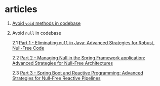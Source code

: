 # articles

1. [Avoid `void` methods in codebase](./17112024/avoid-void-methods.md) 
2. Avoid `null` in codebase 

    2.1 [Part 1 - Eliminating `null` in Java: Advanced Strategies for Robust, Null-Free Code](./07122024/avoid-null-in-codebase-using-java-part-1.md) 

    2.2 [Part 2 - Managing Null in the Spring Framework application: Advanced Strategies for Null-Free Architectures](./07122024/avoid-null-in-spring-app-part-2.md) 

    2.3 [Part 3 - Spring Boot and Reactive Programming: Advanced Strategies for Null-Free Reactive Pipelines](./07122024/avoid-null-in-java-codebase-using-spring-reactive-part3.md)
